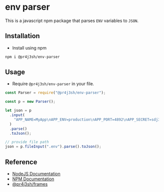 # env parser

This is a javascript npm package that parses `ENV` variables to `JSON`.

## Installation

- Install using npm

```bash
npm i @pr4j3sh/env-parser
```

## Usage

- Require `@pr4j3sh/env-parser` in your file.

```js
const Parser = require("@pr4j3sh/env-parser");

const p = new Parser();

let json = p
  .input(
    "APP_NAME=MyApp\nAPP_ENV=production\nAPP_PORT=4892\nAPP_SECRET=sdj32j42hfs73ksdlfh29dsfsd\n",
  )
  .parse()
  .toJson();

// provide file path
json = p.fileInput(".env").parse().toJson();
```

## Reference

- [NodeJS Documentation](https://nodejs.org/en/learn/getting-started/introduction-to-nodejs)
- [NPM Documentation](https://docs.npmjs.com/)
- [@pr4j3sh/frames](https://pr4j3sh.github.io/frames/)
